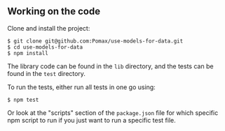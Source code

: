## Working on the code

Clone and install the project:
```
$ git clone git@github.com:Pomax/use-models-for-data.git
$ cd use-models-for-data
$ npm install
```

The library code can be found in the `lib` directory, and the tests can be found in the `test` directory.

To run the tests, either run all tests in one go using:

```
$ npm test
```

Or look at the "scripts" section of the `package.json` file for which specific npm script to run if you just want to run a specific test file.
